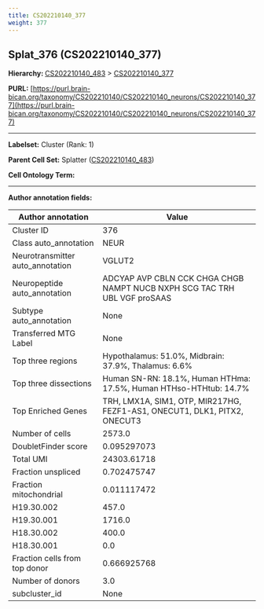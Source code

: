 ```yaml
---
title: CS202210140_377
weight: 377
---
```

## Splat_376 (CS202210140_377)
<b>Hierarchy: </b>
[CS202210140_483](../CS202210140_483) >
[CS202210140_377](../CS202210140_377)

**PURL:** [https://purl.brain-bican.org/taxonomy/CS202210140/CS202210140_neurons/CS202210140_377](https://purl.brain-bican.org/taxonomy/CS202210140/CS202210140_neurons/CS202210140_377)

---


**Labelset:** Cluster (Rank: 1)

**Parent Cell Set:** Splatter ([CS202210140_483](../CS202210140_483))



**Cell Ontology Term:** 

[MARKER GENES.]: #


---

[TRANSFERRED ANNOTATIONS.]: #


[AUTHOR ANNOTATION FIELDS.]: #


**Author annotation fields:**

| Author annotation | Value |
|-------------------|-------|
|Cluster ID|376|
|Class auto_annotation|NEUR|
|Neurotransmitter auto_annotation|VGLUT2|
|Neuropeptide auto_annotation|ADCYAP AVP CBLN CCK CHGA CHGB NAMPT NUCB NXPH SCG TAC TRH UBL VGF proSAAS|
|Subtype auto_annotation|None|
|Transferred MTG Label|None|
|Top three regions|Hypothalamus: 51.0%, Midbrain: 37.9%, Thalamus: 6.6%|
|Top three dissections|Human SN-RN: 18.1%, Human HTHma: 17.5%, Human HTHso-HTHtub: 14.7%|
|Top Enriched Genes|TRH, LMX1A, SIM1, OTP, MIR217HG, FEZF1-AS1, ONECUT1, DLK1, PITX2, ONECUT3|
|Number of cells|2573.0|
|DoubletFinder score|0.095297073|
|Total UMI|24303.61718|
|Fraction unspliced|0.702475747|
|Fraction mitochondrial|0.011117472|
|H19.30.002|457.0|
|H19.30.001|1716.0|
|H18.30.002|400.0|
|H18.30.001|0.0|
|Fraction cells from top donor|0.666925768|
|Number of donors|3.0|
|subcluster_id|None|
